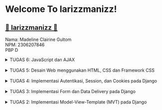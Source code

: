 # Welcome To larizzmanizz!
## [🍪 larizzmanizz 🍪](http://madeline-clairine-larizzmanizz.pbp.cs.ui.ac.id/)
Nama: Madeline Clairine Gultom\
NPM: 2306207846\
PBP D

<details><summary>TUGAS 6: JavaScript dan AJAX</summary>
TUGAS 6 PBP 2024/2025

### 1. Jelaskan manfaat dari penggunaan JavaScript dalam pengembangan aplikasi web!
Beberapa manfaat yang didapatkan ketika menggunakan JavaScript dalam pengembangan aplikasi web adalah sebagai berikut.
1. Interaktif dan dinamis: JavaScript memberikan respons instan kepada pengguna yang dapat meningkatkan pengalaman pengguna, yaitu pengguna tidak perlu memuat ulang jika ingin memperoleh pembaruan _real-time_.
2. Animasi dan Efek Visual yang Menarik: Dengan bantuan CSS dan HTML5, JavaScript memungkinkan pengembang untuk menciptakan efek-efek yang menarik seperti animasi slide, animasi perubahan warna, efek hover, dan lainnya.
3. Pengiriman dan Penerimaan Data: JavaScript dapat digunakan untuk melakukan permintaan dan menerima data dari server menggunakan teknologi AJAX (Asynchronous JavaScript and XML) atau menggunakan Fetch API yang memungkinkan pengembang untuk mengambil data dari sumber eksternal seperti API atau server, dan memperbarui halaman web tanpa harus memuat ulang seluruh halaman.
4. Mudah dipelajari dan digunakan: Sintaks JavaScript terinspirasi dari bahasa pemrograman Java yang cenderung lebih mudah digunakan dan dikodekan.

### 2. Jelaskan fungsi dari penggunaan await ketika kita menggunakan fetch()! Apa yang akan terjadi jika kita tidak menggunakan await?
Fungsi dari penggunaan `await` ketika menggunakan `fetch()` adalah untuk menunggu hasil permintaan HTTP yang dilakukan oleh `fetch()` sebelum lanjut ke perintah ata baris kode selanjutnya. `fetch()` sendiri adalah suatu fungsi asinkronus yang mengembalikan sebuah _promise_. Dengan menggunakan `await`, kita dapat memastikan bahwa program akan menunggu sampai _promise_ selesai diproses. Jika tidak menggunakan `await`, tentunya akan menimbulkan beberapa masalah, seperti _promise_ akan dikembalikan tanpa menunggu hasil dari permintaan HTTP-nya.

### 3. Mengapa kita perlu menggunakan decorator csrf_exempt pada view yang akan digunakan untuk AJAX POST?
Kita menggunakan decorator `csrf_exempt` karena ingin menghindari pengecekan CSRF Token pada beberapa request, seperti add_product_entry_ajax karena pada request POST, Django secara default akan memeriksa apakah request tersebut menyertakan CSRF token yang valid. Jika tidak, Django akan menolak request tersebut dan mengembalikan 403 Forbidden. Namun, ketika kita mengirimkan AJAX POST request, khususnya dari JavaScript, kita mungkin tidak menyertakan CSRF token secara langsung, yang menyebabkan request tersebut ditolak, sehingga kita perlu menonaktifkan sementara pengecekan token CSRF ini. Namun, perlu diperhatikan bahwa ketika melakukan `csrf_exempt` ini maka kita sedang membuka celah keamanan sehingga perlu diterapkan secara hati-hati.

### 4. Pada tutorial PBP minggu ini, pembersihan data input pengguna dilakukan di belakang (backend) juga. Mengapa hal tersebut tidak dilakukan di frontend saja?
Pembersihan data input pengguna perlu dilakukan di backend karena mempertimbangkan dari sisi keamanan. Jika hanya melakukan pembersihan di frontend saja, kemungkinan manipulasi data dan ancaman terhadap keamanan akan menjadi rentan karena data masih dapat diakses. Oleh karena itu, pembersihan yang dilakukan di backend akan lebih menjamin dari sisi keamanan data.

### 5. Jelaskan bagaimana cara kamu mengimplementasikan checklist di atas secara step-by-step!
1.  AJAX GET
* Ubahlah kode cards data product agar dapat mendukung AJAX GET.\
Menambahkan fungsi baru agar dapat menambahkan produk menggunakan AJAX dengan menggunakan dekorator `csrf_exempt` dan `require_POST` di `views.py`. Tidak lupa juga untuk selalu melakukan routing pada `urls.py`.
```python
...
from django.views.decorators.csrf import csrf_exempt
from django.views.decorators.http import require_POST

...

@csrf_exempt
@require_POST
def add_product_entry_ajax(request):
    name = strip_tags(request.POST.get("name"))
    description = strip_tags(request.POST.get("description"))
    price = strip_tags(request.POST.get("price"))
    rating = strip_tags(request.POST.get("rating"))
    user = request.user

    new_product = Product(
        name=name, user=user, price=price, 
        description=description, rating=rating
    )
    new_product.save()

    return HttpResponse(b"CREATED", status=201)
```

* Lakukan pengambilan data product menggunakan AJAX GET. Pastikan bahwa data yang diambil hanyalah data milik pengguna yang logged-in.\
Mengganti cara mengambil data di fungsi `show_xml` dan `show_json` menjadi sebagai berikut.
```python
data = Product.objects.filter(user=request.user)
```
Lalu, mengganti cara menampilkan data produk menjadi berikut pada `main.html`.
```html
<div id="product_entry_cards"></div>
```
Agar memastikan data yang diambil hanya data milik pengguna yang sedang logged-in, set `user=user` pada fungsi `add_product_entry_ajax` sebagai berikut.
```python
def add_product_entry_ajax(request):
    ...

    new_product = Product(
        name=name, user=user, price=price, 
        description=description, rating=rating
    )
    ...
```

2. AJAX POST
* Buatlah sebuah tombol yang membuka sebuah modal dengan form untuk menambahkan product.
```html
    <button 
    data-modal-target="crudModal" 
    data-modal-toggle="crudModal" 
    class="btn bg-[#B5C18E] hover:bg-[#809671] text-white font-bold py-2 px-4 rounded-lg transition duration-300 ease-in-out transform hover:-translate-y-1 hover:scale-105" onclick="showModal();">
    Add New Product Entry by AJAX
    </button>
```
Fungsi `showModal()` untuk membuka modal dan `hideModal()` untuk menutup modal sebagai berikut.
```javascript
function showModal() {
      const modal = document.getElementById('crudModal');
      const modalContent = document.getElementById('crudModalContent');

      modal.classList.remove('hidden'); 
      setTimeout(() => {
        modalContent.classList.remove('opacity-0', 'scale-95');
        modalContent.classList.add('opacity-100', 'scale-100');
      }, 50); 
  }

  function hideModal() {
      const modal = document.getElementById('crudModal');
      const modalContent = document.getElementById('crudModalContent');

      modalContent.classList.remove('opacity-100', 'scale-100');
      modalContent.classList.add('opacity-0', 'scale-95');

      setTimeout(() => {
        modal.classList.add('hidden');
      }, 150); 
  }

  document.getElementById("cancelButton").addEventListener("click", hideModal);
  document.getElementById("closeModalBtn").addEventListener("click", hideModal);
```
* Buatlah fungsi view baru untuk menambahkan product baru ke dalam basis data.\
Fungsi view baru tersebut adalah fungsi `add_product_entry_ajax` yang telah dijelaskan sebelumnya.

* Buatlah path /create-ajax/ yang mengarah ke fungsi view yang baru kamu buat.\
Membuat routing pada `urls.py` kepada fungsi `add_product_entry_ajax` sebagai berikut.
```python
...
from main.views import add_product_entry_ajax

app_name = 'main'

urlpatterns = [
    ...,
    path('add-product-entry-ajax', add_product_entry_ajax, name='add_product_entry_ajax'),
]
```

* Hubungkan form yang telah kamu buat di dalam modal kamu ke path /create-ajax/.\
Kita dapat menghubungkan form yang telah dibuat di dalam modal ke path `add-product-entry-ajax` dengan `fetch()` sebagai berikut.
```javascript
fetch("{% url 'main:add_product_entry_ajax' %}", {
      method: "POST",
      body: new FormData(document.querySelector('#productEntryForm')),
    })
    .then(response => refreshProductEntries())
```

* Lakukan refresh pada halaman utama secara asinkronus untuk menampilkan daftar product terbaru tanpa reload halaman utama secara keseluruhan.\
Data sudah ditambahkan secara async dengan fungsi `refreshProductEntries` sehingga kita tidak perlu memuat ulang halaman secara keseluruhan ketika product baru ditambahkan.

</details><br/>

<details><summary>TUGAS 5: Desain Web menggunakan HTML, CSS dan Framework CSS</summary>
TUGAS 5 PBP 2024/2025

### 1. Jika terdapat beberapa CSS selector untuk suatu elemen HTML, jelaskan urutan prioritas pengambilan CSS selector tersebut!
Dalam CSS, terdapar urutan prioritas untuk menentukan gaya mana yang perlu diterapkan. Urutan prirotias tersebut sebagai berikut.
* **Inline styles**, yaitu gaya yang ditulis lansung di elemen HTML dengan menggunakan atribut `style` menempati prioritas tertinggi.
* **ID Selectors**, yaitu selektor ID yang biasa digunakan seperti `#header`.
* **Class, pseudo-class, dan attribute selectors**, yaitu selector class (`.lexend-body`), pseudo-class (`:hover`), dan attribut selector (`[type="text"]`).
* **Type selectors dan pseudo-elements**, selector elemen HTML seperti `p, div`, dan pseudo-element seperti `::after`.
* **Universal selector, combinators, dan inheritance**, selector universal seperti `*` dan combinator seperti `+, >, ~`.

### 2. Mengapa responsive design menjadi konsep yang penting dalam pengembangan aplikasi web? Berikan contoh aplikasi yang sudah dan belum menerapkan responsive design!
Responsive design penting dalam pengembangan aplikasi web karena dengan adanya responsive design akan memberikan pengalaman pengguna yang optimal terlepas dari perangkat apapun yang sedang digunakan. Jika pengguna merasa nyaman, maka akan terjadi peningkatan akses pada aplikasi web yang dikembangkan. Dengan menggunakan responsive design juga akan menghemat biaya dan waktu, dibanding membuat versi yang terpisah untuk tiap perangkat. **Adapun contoh aplikasi yang sudah responsif, yaitu X (dulunya adalah Twitter) dan webtoon**, karena kedua aplikasi tersebut dapat digunakan dengan nyaman dan baik di berbagai perangkat. **Aplikasi yang belum responsif salah satunya adalah TIX ID**, karena ketika ingin menggunakan di table atau iPad, tampilannya akan sama dengan di ponsel, tentunya lebih nyaman menggunakan aplikasi web yang sudah responsif. Tampilan TIX ID pada iPad sebagai berikut.
![WhatsApp Image 2024-10-02 at 11 46 19_3cd8f86b](https://github.com/user-attachments/assets/52343eb2-832d-43ff-823c-fe079d8ab298)

### 3. Jelaskan perbedaan antara margin, border, dan padding, serta cara untuk mengimplementasikan ketiga hal tersebut!
* **Margin**: Ruang di luar batas elemen yang berfungsi untuk jarak antara elemen dan elemen lainnya di sekitarannya, sifatnya transparan dan sering digunakan untuk mengatur jarak antarelemen dalam tata letak. Cara implementasinya sebagai berikut.
```css
.element {
    margin: 20px; /* Mengatur margin semua sisi menjadi 20px */
}
```
* **Border**: Garis yang mengelilingi elemen dan dapat memiliki warna, ketebalan, dan gaya. Biasa digunakan untuk memberikan batasan visual pada elemen, seperti kotak teks atau tombol. Cara implementasinya sebagai berikut.
```css
.element {
    border: 2px solid black; /* Mengatur border dengan ketebalan 2px, tipe solid, dan warna hitam */
}
```
* **Padding**: Ruang di dalam batas elemen antara konten dan border untuk membuat jarak antara konten elemen dengan tepi elemen itu sendiri. Biasa digunakan agar konten lebih mudah dibaca dan terlihat lebih rapih. Cara implementasinya sebagai berikut.
```css
.element {
    padding: 15px; /* Mengatur padding semua sisi menjadi 15px */
}
```

### 4. Jelaskan konsep flex box dan grid layout beserta kegunaannya!
* **Flexbos (Flexible Box Layout)**: dirancang untuk tata letak suatu dimensi, yaitu mengatur elemen secara horizontal atau vertikal di dalam sebuah *flexbox*. Flexbox memudahkan pengaturan elemen dalam satu arah dan memungkinkan elemen di dalamnya untuk diperluas atau menyusut sesuai ruang yang tersedia. Flexbox sangat berguna untuk mengatur elemen seperti menu navigasi, toolbar, kartu produk, atau tata letak yang bergantung pada elemen berukuran dinamis. Contoh penerapannya sebagai berikut.
```html
<div class="flex-container">
  <div class="box">Item 1</div>
  <div class="box">Item 2</div>
</div>
```
```css
.flex-container {
  display: flex;
  justify-content: space-between; /* Mengatur item agar tersebar merata */
  align-items: center; /* Menyelaraskan item di tengah secara vertikal */
}

.box {
  flex-grow: 1; /* Item dapat tumbuh untuk mengisi ruang yang tersedia */
  padding: 10px;
  background-color: lightblue;
}
```
* **Grid Layout**: dirancang untuk tata letak dua dimensi yang memungkinkan pengaturan elemen dalam baris dan kolom secara bersamaan karena grid layout memungkinkan pembagian area konten menjadi sel, sehingga kita dapat mengatur elemen untuk memenuhi beberapa kolom atau baris. Cocok untuk mengatur tata letak yang lebih kompleks, seperti membuat tata letak halaman web secara keseluruhan. Contoh penerapannya sebagai berikut.
```html
<div class="grid-container">
  <div class="header">Header</div>
  <div class="menu">Menu</div>
  <div class="content">Content</div>
  <div class="footer">Footer</div>
</div>
```
```css
.grid-container {
  display: grid;
  grid-template-columns: 1fr 3fr; /* 2 kolom, satu kecil dan satu lebih besar */
  grid-template-rows: auto auto auto; /* 3 baris */
  grid-template-areas:
    "header header"
    "menu content"
    "footer footer"; /* Penempatan item pada grid area */
}

.header { grid-area: header; }
.menu { grid-area: menu; }
.content { grid-area: content; }
.footer { grid-area: footer; }
```

### 5. Jelaskan bagaimana cara kamu mengimplementasikan checklist di atas secara step-by-step (bukan hanya sekadar mengikuti tutorial)!
1. Implementasi fungsi untuk menghapus dan mengedit product
Membuat fungsi edit_product dan delete_product pada views.py kemudian routing ke urls.py serta membuat edit_product.html karena mengedit suatu produk membutuhkan halaman baru. 
Fungsi edit_product dan delete_product pada views.py
```python
...
def edit_product(request, id):
    # Mendapatkan product entry berdasarkan id
    product = Product.objects.get(pk = id)

    # Set product entry sebagai instance dari form
    form = ProductEntryForm(request.POST or None, instance=product)

    if form.is_valid() and request.method == "POST":
        # Simpan form dan kembali ke halaman awal
        form.save()
        return HttpResponseRedirect(reverse('main:show_model'))

    context = {'form': form}
    return render(request, "edit_product.html", context)

def delete_product(request, id):
    # Mendapatkan product berdasarkan id
    product = Product.objects.get(pk = id)

    # Hapus product
    product.delete()

    # Kembali ke halaman awal 
    return HttpResponseRedirect(reverse('main:show_model'))
```

Routing ke urls.py 
```python
...
from main.views import ..., edit_product, delete_product
...
urlpatterns = [
    ...,
    path('edit-product/<uuid:id>', edit_product, name='edit_product'),
    path('delete/<uuid:id>', delete_product, name='delete_product')
]
```

Isi dari edit_product.html
```html
{% extends 'base.html' %}
{% load static %}
{% block meta %}
<title>Edit Product</title>
{% endblock meta %}

{% block content %}
{% include 'navbar.html' %}
<div class="flex flex-col min-h-screen bg-[#FFF1DB]">
  <div class="container mx-auto px-4 py-8 mt-16 max-w-xl">
    <h1 class="text-3xl font-bold text-center mb-8 text-black">Edit Product Entry</h1>
  
    <div class="bg-[#FFF8F3] rounded-lg p-6 form-style">
      <form method="POST" class="space-y-6">
          {% csrf_token %}
          {% for field in form %}
              <div class="flex flex-col">
                  <label for="{{ field.id_for_label }}" class="mb-2 font-semibold text-gray-700">
                      {{ field.label }}
                  </label>
                  <div class="w-full">
                      {{ field }}
                  </div>
                  {% if field.help_text %}
                      <p class="mt-1 text-sm text-gray-500">{{ field.help_text }}</p>
                  {% endif %}
                  {% for error in field.errors %}
                      <p class="mt-1 text-sm text-red-600">{{ error }}</p>
                  {% endfor %}
              </div>
          {% endfor %}
          <div class="flex justify-center mt-6">
              <button type="submit" class="bg-[#B5C18E] text-white font-semibold px-6 py-3 rounded-lg hover:bg-[#809671] transition duration-300 ease-in-out w-full">
                  Edit Product Entry
              </button>
          </div>
      </form>
  </div>
  </div>
</div>
{% endblock %}
```

2. Kustomisasi desain pada template HTML yang telah dibuat pada tugas-tugas sebelumnya menggunakan CSS framework, yaitu Tailwind
    1. Halaman login
![Screenshot 2024-10-02 114303](https://github.com/user-attachments/assets/cb5726b2-ec6f-4c3c-87c3-3c56a2422527)

    2. Halaman register
![Screenshot 2024-10-02 114419](https://github.com/user-attachments/assets/d1e3f1f2-f673-4ea2-8de8-c6d0d528eb98)

    3. Halaman daftar produk
        * jika belum ada produk
![Screenshot 2024-10-02 114438](https://github.com/user-attachments/assets/e8a0948b-4be6-476a-b83e-f254f4d9e66d)
        * ⁠jika sudah ada produk
![Screenshot 2024-10-02 114528](https://github.com/user-attachments/assets/53a9817c-50d4-4304-80ba-b98537360547)

    4. Halaman menambah produk
![Screenshot 2024-10-02 114505](https://github.com/user-attachments/assets/067a9c27-dfed-401a-8db2-1fea53710d9b)

    5. Halaman mengedit produk
![Screenshot 2024-10-02 114539](https://github.com/user-attachments/assets/273c3fd7-b11f-4cf3-8b24-78dae3ae0c64)

    6. Navigation bar
        * versi mobile
![WhatsApp Image 2024-10-02 at 11 50 48_c0c2d960](https://github.com/user-attachments/assets/3aa5a7da-7d01-4305-89b7-85de7fad5df2)

        * versi desktop
![Screenshot 2024-10-02 115123](https://github.com/user-attachments/assets/fe13a408-5221-48b1-ae54-834df6ff920d)
</details><br/>

<details><summary>TUGAS 4: Implementasi Autentikasi, Session, dan Cookies pada Django</summary>
TUGAS 4 PBP 2024/2025

### 1. Apa perbedaan antara `HttpResponseRedirect()` dan `redirect()`?
Perbedaan yang paling jelas terletak pada argumennya, di mana `HttpResponseRedirect()` mewajibkan argumennya berupa URL Lengkap, contohnya sebagai berikut.
```python
def logout_user(request):
    logout(request)
    response = HttpResponseRedirect(reverse('main:login'))
    response.delete_cookie('last_login')
    return response
```
Sedangkan, untuk `redirect()`, argumennya dapat berupa model, view, atau url, serta `redirect()` ini akan mengembalikan `HttpResponseRedirect` jika default `permanent=False`. Contoh penggunaannya sebagai berikut.
```python
def create_product_form(request):
    form = ProductEntryForm(request.POST or None)

    if form.is_valid() and request.method == "POST":
        product_entry = form.save(commit=False)
        product_entry.user = request.user
        product_entry.save()
        return redirect('main:show_model')
    ...
```
Tujuan dari kedua fungsi ini sama, yaitu digunakan untuk mengarahkan pengguna ke URL lain yang pada umumnya menggunakan status kode 302 (Found). Namun, `redirect()` lebih fleksibel dan merupakan _shortcut_ dari `HttpResponseRedirect()`.

### 2. Jelaskan cara kerja penghubungan model `Product` dengan `User`!
Kita dapat menghubungkan model `Product` dengan `User` dengan menggunakan `ForeignKey`, yang bertujuan untuk mengaitkan tiap satu pengguna dengan produk yang terdefinisi, sehingga satu pengguna dapat memiliki banyak produk dan setiap produk dimiliki oleh satu pengguna. Berikut contoh implementasi penghubungannya.
```python
...
from django.db import models
from django.contrib.auth.models import User

class Product(models.Model):
    user = models.ForeignKey(User, on_delete=models.CASCADE)
    ...
```
`ForeignKey` tersebut menghubungkan model `Product` ke `User` dan `on_delete=models.CASCADE` bertujuan agar ketika pengguna dihapus, maka setiap model yang terikat dengan user tersebut juga akan ikut terhapus.

### 3. Apa perbedaan antara _authentication_ dan _authorization_, apakah yang dilakukan saat pengguna login?
Keduanya sama-sama penting dalam hal sekuriti untuk menjaga sistem dan informasi pengguna. _Authentication_ adalah proses untuk memverifikasi pengguna sebelum diberi izin dan hak dalam menggunakan suatu website, sedangkan _authorization_ merujuk kepada penentuan level akses yang dapat diberikan kepada pengguna. Proses _authentication_ biasanya terdapat pada halaman awal, seperti login yang meminta username dan password, sedangkan _authorization_ pada saat user sudah berhasil masuk, maka akan terlihat izin yang diberikan kepada pengguna, misalnya jika pada sebuah web terdapat admin dan user biasa, maka user biasa tidak dapat mengakses halaman yang direstriksi khusus untuk admin. Pengimplementasian pada Django dapat dilakukan sebagai berikut.
```python
...
from django.contrib.auth.decorators import login_required
from django.contrib.auth import authenticate, login, logout
from django.contrib.auth.forms import UserCreationForm, AuthenticationForm
from django.contrib import messages

@login_required(login_url='/login')

def login_user(request):
   if request.method == 'POST':
      form = AuthenticationForm(data=request.POST)

      if form.is_valid():
            user = form.get_user()
            login(request, user)
            response = HttpResponseRedirect(reverse("main:show_model"))
            response.set_cookie('last_login', str(datetime.datetime.now()))
            return response

   else:
      form = AuthenticationForm(request)
   context = {'form': form}
   return render(request, 'login.html', context)
   ...
   ```
_Authenticate_ dengan import `from django.contrib.auth import authenticate, login, logout`, sedangkan _authorization_ dengan dekorator `@login_required(login_url='/login')`.

### 4. Bagaimana Django mengingat pengguna yang telah login? Jelaskan kegunaan lain dari cookies dan apakah semua cookies aman digunakan!
Django menggunakan _session_ dan disimpan dalam _cookies_, Django akan membuat _session ID_ setiap kali pengguna berhasil login, lalu ketika pengguna mengirim request, Django akan membaca _session ID_ dari _cookie_ tersebut dan mencocokkannya dengan data sesi yang telah disimpan di server atau database. Dengan begitu, pengguna tidak perlu login ulang kembali setiap mengirim request. Kegunaan lain dari _cookies_ adalah melacak preferensi pengguna, menyimpan keranjang belanja (pada e-commerce), melacak aktivitas pengguna, juga untuk menampilkan iklan sesuai dengan riwayat browsing pengguna (biasa disebut _third-party cookies_). Tidak semua cookies aman digunakan, terdapat beberapa kemungkinan serangan pada saat menggunakan _cookies_, seperti session hijacking (menyamar sebagai pengguna yang sah) dan CSRF (Cross-Site Request Forgery). Namun, Django juga tentunya sudah menyiapkan berbagai langkah keamanan, seperti penggunaan cookies yang aman (HttpOnly, Secure, dan SameSite), serta perlindungan CSRF.

### 5. Jelaskan bagaimana cara kamu mengimplementasikan checklist di atas secara _step-by-step_
#### 1. Mengimplementasikan fungsi registrasi, login, dan logout
Membuat fungsi register ke `views.py`yang berguna untuk menghasilkan formulir registrasi dan menghasilkan akun pengguna ketika data disubmit dari form. Lalu, membuat `register.html` untuk menjadi halaman ketika user ingin mengisi formulir registrasi. Kemudian, membuat fungsi login_user untuk ke `views.py` untuk memproses login. Selanjutnya, membuat `login.html` yang akan menjadi tampilan pada saat melakukan login. Untuk logout, mirip dengan proses sebelumnya, tetapi tidak perlu membuat `.html`-nya. Semua fungsi yang telah dibuat, diimpor ke `urls.py` dan memasukkan path url ke dalam _urlpatterns_.

#### 2. Membuat dua akun pengguna dengan masing-masing tiga dummy data menggunakan model yang telah dibuat pada aplikasi sebelumnya untuk setiap akun di lokal.
Setelah fungsi-fungsi di nomor (1) sudah berjalan dengan baik, saya melakukan _register_ untuk dua akun berbeda, lalu menambahkan tiga produk berbeda untuk tiap _user_.

#### 3. Menghubungkan model Product dengan User
Mengimpor _User_ ke `models.py`, lalu menambahkan atribut baru pada `Product` di `models.py`, yaitu sebagai berikut.
```python
...
from django.contrib.auth.models import User

class Product(models.Model):
    user = models.ForeignKey(User, on_delete=models.CASCADE)
    ...
```
Lalu, membaharui `create_product_form` yang ada di `views.py` agar mencegah tidak langsung menyimpan objek dan melakukan otorisasi agar memastikan objek dimiliki oleh pengguna yang sedang _login_ saja. Selain itu, memperbarui `show_model` agar dapat menampilkan objek yang terasosiasikan dengan pengguna yang sedang login. Selain itu, perlu juga untuk memperbarui `settings.py`, yaitu mengimpor os dan mengatur `DEBUG = no PRODUCTION`.

#### 4. Menampilkan detail informasi pengguna yang sedang logged in seperti username dan menerapkan cookies seperti last login pada halaman utama aplikasi
Mengimpor HttpResponseRedirect, reverse, dan datetime pada `views.py`. Memodifikasi fungsi `login_user` dengan menambahkan cookie yang bernama `last_login` untuk melihat riwayat loginnya. Perlu juga untuk menambahkan potongan kode last_login pada `show_model` juga `.delete_cookie` pada fungsi `logout_user`. Setelah itu, tambahkan potongan kode pada `main.html` agar dapat menampilkan data last login.
</details><br/>

<details><summary>TUGAS 3: Implementasi Form dan Data Delivery pada Django</summary>
TUGAS 3 PBP 2024/2025

### 1. Jelaskan mengapa kita memerlukan _data delivery_ dalam pengimplementasian sebuah platform?
Penggunaan data delivery diperlukan dalam pengimplementasian sebuah platform karena berperan sebagai pengiriman dan distribusi data dari satu sistem atau komponen ke sistem lainnya dengan cara yang efisien. Data delivery memastikan keberlangsungan komunikasi dapat berjalan secara tepat waktu dan dengan akurasi tinggi. Dengan memiliki sistem pengiriman data yang baik, platform dapat menangani peningkatan jumlah pengguna atau volume data tanpa menurunkan performa. Oleh karena itu, dengan adanya data delivery yang baik, platform dapat terhindar dari masalah-masalah yang dapat mengganggu kelancaran pelayanan kepada pengguna.

### 2. Menurutmu, mana yang lebih baik antara XML dan JSON? Mengapa JSON lebih populer dibandingkan XML?
JSON (JavaScript Object Notation) dan XML (Extensible Markup Language) adalah representasi data yang digunakan dalam melakukan pertukaran data antaraplikasi. XML sudah ada sejak lama dan banyak digunakan di lingkungan perusahaan, sedangkan JSON lebih baru dan lebih populer di kalangan pengembang, terutama yang mencari sintaks sederhana untuk pertukaran data. JSON cenderung lebih simpel dan fleksibel dibandingkan dengan XML. JSON juga memiliki ukuran file yang lebih kecil dibanding XML, serta lebih cepat dalam proses meneruskan data. Dilihat dari strukturnya, JSON lebih simpel sehingga lebih mudah digunakan dan dibaca oleh manusia. Oleh karena itu, JSON lebih baik untuk digunakan dan memang lebih populer dibanding XML.

### 3. Jelaskan fungsi dari method `is_valid()` pada form Django dan mengapa kita membutuhkan method tersebut?
Method `is_valid()` pada form Django berfungsi untuk memeriksa validitas data, yaitu memeriksa apakah data yang dimasukkan ke dalam form sesuai valid atau tidak. Jika semua field valid sesuai dengan aturan yang ditentukan, maka method ini akan mengembalikan True. Sebaliknya, jika ada field yang tidak valid, method ini akan mengembalikan False.

Kita membutuhkan method ini tentunya untuk memvalidasi data sebelum menyimpan atau memproses data dari pengguna. Tanpa validasi, aplikasi rentan terhadap kesalahan, data yang tidak valid, atau bahkan serangan. Selain itu, Django menyediakan proses validasi secara otomatis dengan `is_valid()`, sehingga mudah diimplementasikan.

### 4. Mengapa kita membutuhkan `csrf_token` saat membuat form di Django? Apa yang dapat terjadi jika kita tidak menambahkan `csrf_token` pada form Django? Bagaimana hal tersebut dapat dimanfaatkan oleh penyerang?
`csrf_token` adalah token acak yang aman dan digunakan untuk mencegah serangan CSRF (Cross-Site Request Forgery), yaitu salah satu jenis kejahatan mengeksploitasi web. 

Kita membutuhkan `csrf_token` saat membuat form di Django tentunya untuk mencegah serangan CSRF itu sendiri, yaitu dengan memasukkan token csrf, server dapat memastikan bahwa hanya permintaan yang berasal dari sumber yang sah saja yang dapat diproses. Selain itu, csrf token juga dimanfaatkan untuk memverifikasi permintaan yang valid.

Jika kita tidak menambahkan `csrf_token` pada form Django, maka aplikasi Django akan rentan terhadap serangan CSRF, yaitu permintaan yang tidak sah dapat masuk begitu saja tanpa melakukan proses verifikasi terlebih dahulu. Oleh karena itu, eksploitasi oleh penyerang akan lebih mudah dilakukan ketika `csrf_token` tidak ditambahkan pada form Django karena mereka dapat mengambil kendali, seperti mengirimkan permintaan POST ke aplikasi Django korban tanpa sepengetahuan korban. Penyerang juga dapat mengirimkan permintaan palsu bersamaan dengan cookie autentikasi yang sah.

### 5. Jelaskan bagaimana cara kamu mengimplementasikan checklist di atas secara step-by-step untuk Tugas 3!
1. Membuat `base.html` sebagai kerangka umum untuk halaman web lainnya, serta menambahkan `% extends 'base.html' %` pada tiap file .html.
2. Megubah integer menjadi UUID sebagai primary key untuk mengutamakan sisi keamanan aplikasi.
3. Membuat form input data, yaitu `forms.py` yang berisi kode sebagai berikut.
```python
from django.forms import ModelForm
from main.models import Product

class ProductEntryForm(ModelForm):
    class Meta:
        model = Product
        fields = ['name', 'price', 'description', 'rating']
```
Selain itu, perlu untuk mengubah isi `views.py`, `urls.py`, dan juga membuat berkas HTML baru, yaitu `create_product.html`.\
4. Menambahkan empat fungsi views baru pada `views.py` untuk melihat objek yang sudah ditambahkan dalam format XML, JSON, XML by ID, dan JSON by ID.
```python
def show_xml(request):
    data = Product.objects.all()
    return HttpResponse(serializers.serialize("xml", data), content_type="application/xml")

def show_xml_by_id(request, id):
    data = Product.objects.filter(pk=id)
    return HttpResponse(serializers.serialize("xml", data), content_type="application/xml")

def show_json(request):
    data = Product.objects.all()
    return HttpResponse(serializers.serialize("json", data), content_type="application/json")

def show_json_by_id(request, id):
    data = Product.objects.filter(pk=id)
    return HttpResponse(serializers.serialize("json", data), content_type="application/json")
```

### 6. Mengakses keempat URL di poin 2 menggunakan Postman
* Format XML
![Screenshot 2024-09-18 112248](https://github.com/user-attachments/assets/089bb5ea-70e0-465e-a411-c3fc15cfbd3b)

* Format JSON
![Screenshot 2024-09-18 112341](https://github.com/user-attachments/assets/2a723a77-7018-4f74-9677-2a5ae72b9f06)

* Format XML by ID
![Screenshot 2024-09-18 112311](https://github.com/user-attachments/assets/6ccb3f48-75a6-4553-8643-45bfc6d2758f)

* Format JSON by ID
![Screenshot 2024-09-18 112401](https://github.com/user-attachments/assets/9a9ae767-e4bd-44b7-bdf7-ac0fae0b9870)
</details><br/>

<details><summary>TUGAS 2: Implementasi Model-View-Template (MVT) pada Django</summary>
TUGAS 2 PBP 2024/2025

### 1. Membuat sebuah proyek Django baru
Membuat direktori lokal dengan nama proyek e-commerce (larizzmanizz), lalu mengaktifkan virtual environment, dan membuat proyek Django baru dengan perintah `django-admin startproject <nama_project> .`, serta mengonfigurasi proyek dengan mengisi ALLOWED_HOSTS di settings.py dan menjalani server.

### 2. Membuat aplikasi dengan nama main pada proyek
Menjalani perintah `python manage.py startapp main` yang akan membuat direktori baru dengan nama main yang akan berisi struktur awal untuk aplikasi Django yang dibuat.

### 3. Melakukan _routing_ pada proyek agar dapat menjalankan aplikasi main
Membuat berkas urls.py pada direktori main, lalu mengisi kode pada file tersebut dengan impor path dari django.urls serta menggunakan fungsi show_model yang nantinya akan muncul ketika URL diakses.

### 4. Membuat model pada aplikasi main dengan nama Product dan memiliki atribut wajib, yaitu name, price, dan description
Dengan mengisi berkas models.py dengan nama model Product, serta atributnya, yaitu name, price, dan description. 

### 5. Membuat sebuah fungsi pada views.py untuk dikembalikan ke dalam sebuah template HTML
Di sinilah fungsi show_model berada yang nantinya akan muncul ketika URL diakses, yaitu nilai-nilai dari atribut name, price, description, dan atribut tambahan lainnya.

### 6. Membuat sebuah _routing_ pada urls.py aplikasi main untuk memetakan fungsi yang telah dibuat pada views.py
Routing URL pada aplikasi main sudah dilakukan pada (3.), sehingga sekarang dapat melakukan routing url dengan proyek, yaitu dengan membuat berkas urls.py pada direktori lokal utama dan mengimpor fungsi include serta menambahkan rute URL.

### 7. Melakukan deployment ke PWS terhadap aplikasi yang sudah dibuat
Menghubungkan dengan PWS dengan membuat project baru, serta menghubungkan melalui memasukkan url ke ALLOWED_HOSTS di settings.py agar dapat diakses dan melakukan push ke pws setelah proyek berhasil dan jika ke depannya ada _updates_.

### 8. Buatlah bagan yang berisi request client ke web aplikasi berbasis Django beserta responnya dan jelaskan pada bagan tersebut kaitan antara urls.py, views.py, models.py, dan berkas html.
<img width="1607" alt="PBP TUGAS 2 (2)" src="https://github.com/user-attachments/assets/1f77bd80-89b4-4b39-9929-98e6f85119f1">

### 9. Jelaskan fungsi git dalam pengembangan perangkat lunak!
GIT merupakan tools yang digunakan developer dan programmer sebagai control system untuk pengembangan software. Adapun fungsi utamanya adalah untuk melacak perubahan pada kode sumber, berkolaborasi antardeveloper, dan menjaga riwayat pengembangan perangkat lunak secara sistematis.

### 10. Menurut Anda, dari semua framework yang ada, mengapa framework Django dijadikan permulaan pembelajaran pengembangan perangkat lunak?
Framework Django sering digunakan untuk mengawali pembelajaran pengembangan perangkat lunak karena mudah dipelajari dan dipahami, Django menyediakan banyak fitur bawaan yang meudahkan untuk kepentingan pengembangan. Django juga memiliki dokumentasi yang lengkap serta komunitas yang luas sehingga jika merasa kesulitan, sudah banyak sumber yang menyediakan cara mengatasi masalah yang kita alami. Django juga menggunakan konsep pola desain MT (Model-Template-View), di mana pola ini mengajarkan untnuk memisahkan logika bisnis (model), antarmuka pengguna (template), dan logika tampilan (view). Selain itu semua, Django juga menggunakan bahasa Python, di mana bahasa tersebut merupakan high-level programming language sehingga tetap mudah dipahami dan digunakan bagi pemula.

### 11. Mengapa model pada Django disebut sebagai ORM?
ORM adalah teknik yang memungkinkan developer untuk berinteraksi dengan database menggunakan objek-objek dari bahasa pemrograman. Django ORM (Object-Relational Mapping) adalah bagian dari kerangka kerja Django yang bertanggung jawab untuk memetakan objek Python ke struktur basis data relasional. Disebut ORM karena Django menggunakan mekanisme ORM untuk menghubungkan objek-objek Python dengan database relasional.
</details>